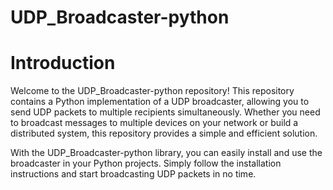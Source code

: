 # UDP_Broadcaster-python

# Introduction
Welcome to the UDP_Broadcaster-python repository! This repository contains a Python implementation of a UDP broadcaster, allowing you to send UDP packets to multiple recipients simultaneously. Whether you need to broadcast messages to multiple devices on your network or build a distributed system, this repository provides a simple and efficient solution.

With the UDP_Broadcaster-python library, you can easily install and use the broadcaster in your Python projects. Simply follow the installation instructions and start broadcasting UDP packets in no time.